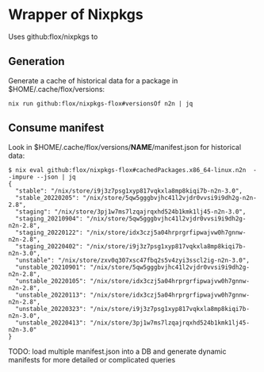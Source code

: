 # Wrapper of Nixpkgs

Uses github:flox/nixpkgs to

## Generation
Generate a cache of historical data for a package in $HOME/.cache/flox/versions:
```
nix run github:flox/nixpkgs-flox#versionsOf n2n | jq
```

## Consume manifest
Look in $HOME/.cache/flox/versions/**NAME**/manifest.json for historical data:
```
$ nix eval github:flox/nixpkgs-flox#cachedPackages.x86_64-linux.n2n  --impure --json | jq
{
  "stable": "/nix/store/i9j3z7psg1xyp817vqkxla8mp8kiqi7b-n2n-3.0",
  "stable_20220205": "/nix/store/5qw5gggbvjhc41l2vjdr0vvsi9i9dh2g-n2n-2.8",
  "staging": "/nix/store/3pj1w7ms7lzqajrqxhd524b1kmk1lj45-n2n-3.0",
  "staging_20210904": "/nix/store/5qw5gggbvjhc41l2vjdr0vvsi9i9dh2g-n2n-2.8",
  "staging_20220122": "/nix/store/idx3czj5a04hrprgrfipwajvw0h7gnnw-n2n-2.8",
  "staging_20220402": "/nix/store/i9j3z7psg1xyp817vqkxla8mp8kiqi7b-n2n-3.0",
  "unstable": "/nix/store/zxv0q307xsc47fbq2s5v4zyi3sscl2ig-n2n-3.0",
  "unstable_20210901": "/nix/store/5qw5gggbvjhc41l2vjdr0vvsi9i9dh2g-n2n-2.8",
  "unstable_20220105": "/nix/store/idx3czj5a04hrprgrfipwajvw0h7gnnw-n2n-2.8",
  "unstable_20220113": "/nix/store/idx3czj5a04hrprgrfipwajvw0h7gnnw-n2n-2.8",
  "unstable_20220323": "/nix/store/i9j3z7psg1xyp817vqkxla8mp8kiqi7b-n2n-3.0",
  "unstable_20220413": "/nix/store/3pj1w7ms7lzqajrqxhd524b1kmk1lj45-n2n-3.0"
}
```

TODO: load multiple manifest.json into a DB and generate dynamic manifests for more detailed or complicated queries
